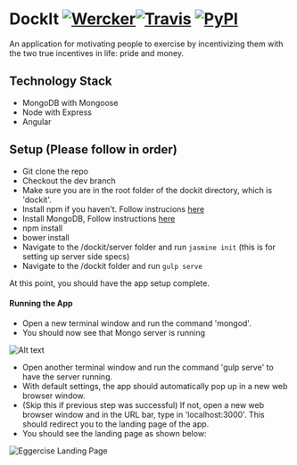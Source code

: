 # DockIt [![Wercker](https://img.shields.io/wercker/ci/wercker/docs.svg?maxAge=2592000)]()[![Travis](https://img.shields.io/travis/rust-lang/rust.svg?style=flat-square)]() [![PyPI](https://img.shields.io/pypi/status/Django.svg?style=flat-square)]()

An application for motivating people to exercise by incentivizing them with the two true incentives in life: pride and money.

## Technology Stack

* MongoDB with Mongoose
* Node with Express
* Angular

## Setup (Please follow in order)

* Git clone the repo
* Checkout the dev branch
* Make sure you are in the root folder of the dockit directory, which is 'dockit'.
* Install npm if you haven't. Follow instrucions [here](https://docs.npmjs.com/getting-started/installing-node)
* Install MongoDB, Follow instructions [here](https://www.npmjs.com/package/mongodb)
* npm install
* bower install
* Navigate to the /dockit/server folder and run `jasmine init` (this is for setting up server side specs)
* Navigate to the /dockit folder and run `gulp serve`

At this point, you should have the app setup complete.

#### Running the App

* Open a new terminal window and run the command 'mongod'.
* You should now see that Mongo server is running

![Alt text](img/Mongod.png "Mongod Server Running")

* Open another terminal window and run the command 'gulp serve' to have the server running.
* With default settings, the app should automatically pop up in a new web browser window.
* (Skip this if previous step was successful) If not, open a new web browser window and in the URL bar, type in 'localhost:3000'. This should redirect you to the landing page of the app.
* You should see the landing page as shown below:

![Eggercise Landing Page](img/LandingPage.png "Eggercise Landing Page")

